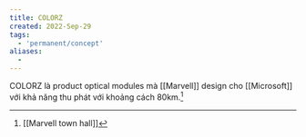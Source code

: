 ```yaml
---
title: COLORZ
created: 2022-Sep-29
tags:
  - 'permanent/concept'
aliases:
  -
---
```


COLORZ là product optical modules mà [[Marvell]] design cho [[Microsoft]] với khả năng thu phát với khoảng cách 80km.[^1]



[^1]:[[Marvell town hall]]

